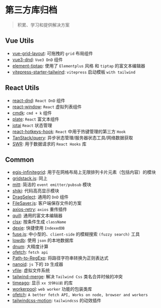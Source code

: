 # 第三方库归档

> 积累、学习和提供解决方案

## Vue Utils

- [vue-grid-layout](https://github.com/jbaysolutions/vue-grid-layout): 可拖拽的 `grid` 布局组件
- [vue3-dnd](https://github.com/hcg1023/vue3-dnd): `Vue3 DnD` 组件
- [element-tiptap](https://github.com/Leecason/element-tiptap): 使用了 `Elementplus` 风格 和 `tiptap` 的富文本编辑器
- [vitepress-starter-tailwind](https://github.com/ky-is/vitepress-starter-tailwind): `vitepress` 启动模板 `with tailwind`

## React Utils

- [react-dnd](https://github.com/react-dnd/react-dnd): `React DnD` 组件
- [react-window](https://github.com/bvaughn/react-window): `React` 虚拟列表组件
- [cmdk](https://github.com/pacocoursey/cmdk): `cmd + k` 组件
- [plate](https://github.com/udecode/plate): `React` 富文本组件
- [jotai](https://github.com/pmndrs/jotai) `React` 状态管理
- [react-hotkeys-hook](https://github.com/JohannesKlauss/react-hotkeys-hook): `React` 中用于热键管理的第三方 `Hook`
- [TanStack/query](https://github.com/TanStack/query): 异步状态管理/服务器状态工具/网络数据获取
- [SWR](https://swr.vercel.app/zh-CN): 用于数据请求的 `React Hooks` 库

## Common

- [egjs-infinitegrid](https://github.com/naver/egjs-infinitegrid): 用于在网格布局上无限排列卡片元素（包括内容）的模块
- [gridstack.js](https://github.com/gridstack/gridstack.js): 同上
- [mitt](https://github.com/developit/mitt): 简洁的 `event emitter/pubsub` 模块
- [shiki](https://github.com/shikijs/shiki): 代码高亮显示模块
- [DragSelect](https://github.com/ThibaultJanBeyer/DragSelect): 通用的 `DnD` 组件
- [FileSaver.js](https://github.com/eligrey/FileSaver.js): 客户端保存文件的方案
- [axios-retry](https://github.com/softonic/axios-retry): `axios` 重传插件
- [quill](https://github.com/slab/quill): 通用的富文本编辑器
- [clsx](https://github.com/lukeed/clsx): 按条件生成 `className`
- [dexie](https://github.com/dexie/Dexie.js): 快捷使用 `IndexedDB`
- [fuse.js](https://github.com/krisk/fuse): 中小型的、`client-side` 的模糊搜索 `(fuzzy search)` 工具
- [lowdb](https://github.com/typicode/lowdb): 使用 `json` 的本地数据库
- [dnum](https://github.com/bpierre/dnum): 大精度计算
- [ofetch](https://github.com/unjs/ofetch): `fetch api`
- [Path-to-RegExp](https://github.com/pillarjs/path-to-regexp): 将路径字符串转换为正则表达式
- [nanoid](https://github.com/ai/nanoid): `js` 下的 `ID` 生成器
- [vfile](https://github.com/vfile/vfile): 虚拟文件系统
- [tailwind-merge](https://github.com/dcastil/tailwind-merge): 解决 `Tailwind Css` 类名合并时候的冲突
- [timeago](https://github.com/hustcc/timeago.js): 显示 `xx 分钟以前` 的库
- [workerpool](https://github.com/josdejong/workerpool): `web worker` 功能的包装类库
- [ofetch](https://github.com/unjs/ofetch): `A better fetch API, Works on node, browser and workers`
- [tailwindcss-motion](https://github.com/romboHQ/tailwindcss-motion): `tailwindcss` 的动效插件